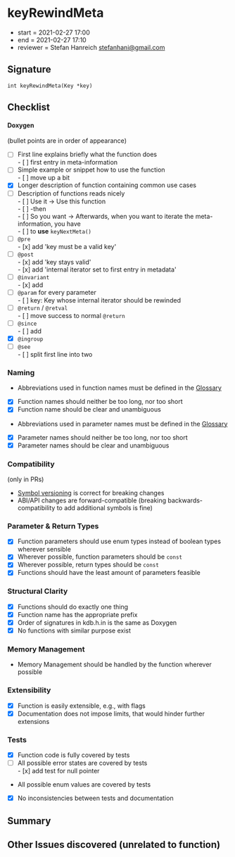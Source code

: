 # keyRewindMeta

- start = 2021-02-27 17:00
- end = 2021-02-27 17:10
- reviewer = Stefan Hanreich <stefanhani@gmail.com>

## Signature

`int keyRewindMeta(Key *key)`

## Checklist

#### Doxygen

(bullet points are in order of appearance)

- [ ] First line explains briefly what the function does  
       - [ ] first entry in meta-information
- [ ] Simple example or snippet how to use the function  
       - [ ] move up a bit
- [x] Longer description of function containing common use cases
- [ ] Description of functions reads nicely  
       - [ ] Use it -> Use this function  
       - [ ] -then  
       - [ ] So you want -> Afterwards, when you want to iterate the meta-information, you have  
       - [ ] to **use** `keyNextMeta()`
- [ ] `@pre`  
       - [x] add 'key must be a valid key'
- [ ] `@post`  
       - [x] add 'key stays valid'  
       - [x] add 'internal iterator set to first entry in metadata'
- [ ] `@invariant`  
       - [x] add
- [ ] `@param` for every parameter  
       - [ ] key: Key whose internal iterator should be rewinded
- [ ] `@return` / `@retval`  
       - [ ] move success to normal `@return`
- [ ] `@since`  
       - [ ] add
- [x] `@ingroup`
- [ ] `@see`  
       - [ ] split first line into two

### Naming

- Abbreviations used in function names must be defined in the
  [Glossary](/doc/help/elektra-glossary.md)
- [x] Function names should neither be too long, nor too short
- [x] Function name should be clear and unambiguous
- Abbreviations used in parameter names must be defined in the
  [Glossary](/doc/help/elektra-glossary.md)
- [x] Parameter names should neither be too long, nor too short
- [x] Parameter names should be clear and unambiguous

### Compatibility

(only in PRs)

- [Symbol versioning](/doc/dev/symbol-versioning.md)
  is correct for breaking changes
- ABI/API changes are forward-compatible (breaking backwards-compatibility
  to add additional symbols is fine)

### Parameter & Return Types

- [x] Function parameters should use enum types instead of boolean types
      wherever sensible
- [x] Wherever possible, function parameters should be `const`
- [x] Wherever possible, return types should be `const`
- [x] Functions should have the least amount of parameters feasible

### Structural Clarity

- [x] Functions should do exactly one thing
- [x] Function name has the appropriate prefix
- [x] Order of signatures in kdb.h.in is the same as Doxygen
- [x] No functions with similar purpose exist

### Memory Management

- Memory Management should be handled by the function wherever possible

### Extensibility

- [x] Function is easily extensible, e.g., with flags
- [x] Documentation does not impose limits, that would hinder further extensions

### Tests

- [x] Function code is fully covered by tests
- [ ] All possible error states are covered by tests  
       - [x] add test for null pointer
- All possible enum values are covered by tests
- [x] No inconsistencies between tests and documentation

## Summary

## Other Issues discovered (unrelated to function)
